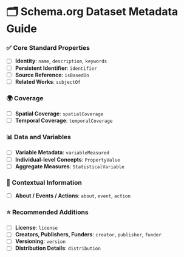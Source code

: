 # 🗂 Schema.org Dataset Metadata Guide

### ✅ Core Standard Properties
- [ ] **Identity**: `name`, `description`, `keywords`  
- [ ] **Persistent Identifier**: `identifier`  
- [ ] **Source Reference**: `isBasedOn`  
- [ ] **Related Works**: `subjectOf`  

### 🌍 Coverage
- [ ] **Spatial Coverage**: `spatialCoverage`  
- [ ] **Temporal Coverage**: `temporalCoverage`  

### 📊 Data and Variables
- [ ] **Variable Metadata**: `variableMeasured`  
- [ ] **Individual-level Concepts**: `PropertyValue`  
- [ ] **Aggregate Measures**: `StatisticalVariable`  

### 📌 Contextual Information
- [ ] **About / Events / Actions**: `about`, `event`, `action`  

### ⭐ Recommended Additions
- [ ] **License**: `license`  
- [ ] **Creators, Publishers, Funders**: `creator`, `publisher`, `funder`  
- [ ] **Versioning**: `version`  
- [ ] **Distribution Details**: `distribution`
